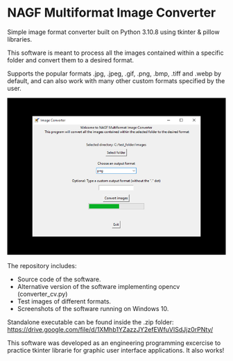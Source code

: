 # NAGF Multiformat Image Converter

Simple image format converter built on Python 3.10.8 using tkinter & pillow libraries.

This software is meant to process all the images contained within a specific folder and convert them to a desired format.

Supports the popular formats .jpg, .jpeg, .gif, .png, .bmp, .tiff and .webp by default, and can also work with many other custom formats specified by the user.

![Main window sample](screenshots/002.png)

The repository includes:
* Source code of the software.
* Alternative version of the software implementing opencv (converter_cv.py)
* Test images of different formats.
* Screenshots of the software running on Windows 10.

Standalone executable can be found inside the .zip folder: https://drive.google.com/file/d/1XMhb1YZazzJY2efEWfuVISdJjz0rPNty/

This software was developed as an engineering programming excercise to practice tkinter librarie for graphic user interface applications. It also works!
